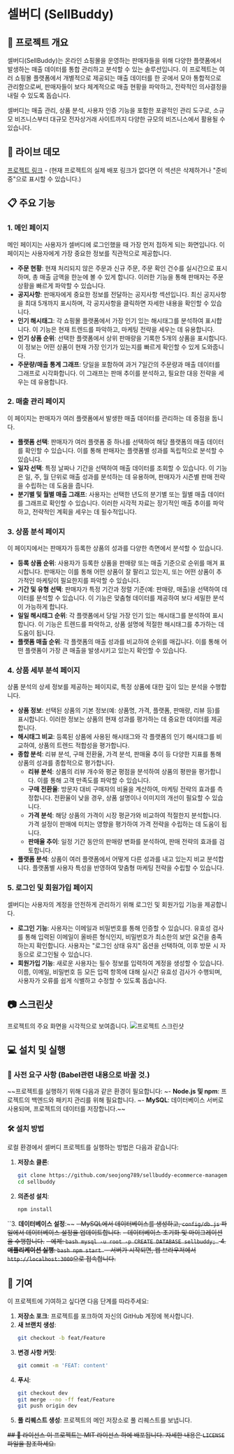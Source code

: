 # 셀버디 (SellBuddy)

## 📝 프로젝트 개요
셀버디(SellBuddy)는 온라인 쇼핑몰을 운영하는 판매자들을 위해 다양한 플랫폼에서 발생하는 매출 데이터를 통합 관리하고 분석할 수 있는 솔루션입니다. 이 프로젝트는 여러 쇼핑몰 플랫폼에서 개별적으로 제공되는 매출 데이터를 한 곳에서 모아 통합적으로 관리함으로써, 판매자들이 보다 체계적으로 매출 현황을 파악하고, 전략적인 의사결정을 내릴 수 있도록 돕습니다.

셀버디는 매출 관리, 상품 분석, 사용자 인증 기능을 포함한 포괄적인 관리 도구로, 소규모 비즈니스부터 대규모 전자상거래 사이트까지 다양한 규모의 비즈니스에서 활용될 수 있습니다.

## 🚀 라이브 데모
[프로젝트 링크](https://example.com) - (현재 프로젝트의 실제 배포 링크가 없다면 이 섹션은 삭제하거나 "준비 중"으로 표시할 수 있습니다.)

## 📋 주요 기능
### **1. 메인 페이지**
메인 페이지는 사용자가 셀버디에 로그인했을 때 가장 먼저 접하게 되는 화면입니다. 이 페이지는 사용자에게 가장 중요한 정보를 직관적으로 제공합니다.

- **주문 현황**: 현재 처리되지 않은 주문과 신규 주문, 주문 확인 건수를 실시간으로 표시하며, 총 매출 금액을 한눈에 볼 수 있게 합니다. 이러한 기능을 통해 판매자는 주문 상황을 빠르게 파악할 수 있습니다.
- **공지사항**: 판매자에게 중요한 정보를 전달하는 공지사항 섹션입니다. 최신 공지사항을 최대 5개까지 표시하며, 각 공지사항을 클릭하면 자세한 내용을 확인할 수 있습니다.
- **인기 해시태그**: 각 쇼핑몰 플랫폼에서 가장 인기 있는 해시태그를 분석하여 표시합니다. 이 기능은 현재 트렌드를 파악하고, 마케팅 전략을 세우는 데 유용합니다.
- **인기 상품 순위**: 선택한 플랫폼에서 상위 판매량을 기록한 5개의 상품을 표시합니다. 이 정보는 어떤 상품이 현재 가장 인기가 있는지를 빠르게 확인할 수 있게 도와줍니다.
- **주문량/매출 통계 그래프**: 당일을 포함하여 과거 7일간의 주문량과 매출 데이터를 그래프로 시각화합니다. 이 그래프는 판매 추이를 분석하고, 필요한 대응 전략을 세우는 데 유용합니다.

### **2. 매출 관리 페이지**
이 페이지는 판매자가 여러 플랫폼에서 발생한 매출 데이터를 관리하는 데 중점을 둡니다.

- **플랫폼 선택**: 판매자가 여러 플랫폼 중 하나를 선택하여 해당 플랫폼의 매출 데이터를 확인할 수 있습니다. 이를 통해 판매자는 플랫폼별 성과를 독립적으로 분석할 수 있습니다.
- **일자 선택**: 특정 날짜나 기간을 선택하여 매출 데이터를 조회할 수 있습니다. 이 기능은 일, 주, 월 단위로 매출 성과를 분석하는 데 유용하며, 판매자가 시즌별 판매 전략을 수립하는 데 도움을 줍니다.
- **분기별 및 월별 매출 그래프**: 사용자는 선택한 년도의 분기별 또는 월별 매출 데이터를 그래프로 확인할 수 있습니다. 이러한 시각적 자료는 장기적인 매출 추이를 파악하고, 전략적인 계획을 세우는 데 필수적입니다.

### **3. 상품 분석 페이지**
이 페이지에서는 판매자가 등록한 상품의 성과를 다양한 측면에서 분석할 수 있습니다.

- **등록 상품 순위**: 사용자가 등록한 상품을 판매량 또는 매출 기준으로 순위를 매겨 표시합니다. 판매자는 이를 통해 어떤 상품이 잘 팔리고 있는지, 또는 어떤 상품이 추가적인 마케팅이 필요한지를 파악할 수 있습니다.
- **기간 및 유형 선택**: 판매자가 특정 기간과 정렬 기준(예: 판매량, 매출)을 선택하여 데이터를 분석할 수 있습니다. 이 기능은 맞춤형 데이터를 제공하여 보다 세밀한 분석이 가능하게 합니다.
- **일일 해시태그 순위**: 각 플랫폼에서 당일 가장 인기 있는 해시태그를 분석하여 표시합니다. 이 기능은 트렌드를 파악하고, 상품 설명에 적절한 해시태그를 추가하는 데 도움이 됩니다.
- **플랫폼 매출 순위**: 각 플랫폼의 매출 성과를 비교하여 순위를 매깁니다. 이를 통해 어떤 플랫폼이 가장 큰 매출을 발생시키고 있는지 확인할 수 있습니다.

### **4. 상품 세부 분석 페이지**
상품 분석의 상세 정보를 제공하는 페이지로, 특정 상품에 대한 깊이 있는 분석을 수행합니다.

- **상품 정보**: 선택된 상품의 기본 정보(예: 상품명, 가격, 플랫폼, 판매량, 리뷰 등)를 표시합니다. 이러한 정보는 상품의 현재 성과를 평가하는 데 중요한 데이터를 제공합니다.
- **해시태그 비교**: 등록된 상품에 사용된 해시태그와 각 플랫폼의 인기 해시태그를 비교하여, 상품의 트렌드 적합성을 평가합니다.
- **종합 분석**: 리뷰 분석, 구매 전환율, 가격 분석, 판매율 추이 등 다양한 지표를 통해 상품의 성과를 종합적으로 평가합니다.
  - **리뷰 분석**: 상품의 리뷰 개수와 평균 평점을 분석하여 상품의 평판을 평가합니다. 이를 통해 고객 만족도를 파악할 수 있습니다.
  - **구매 전환율**: 방문자 대비 구매자의 비율을 계산하여, 마케팅 전략의 효과를 측정합니다. 전환율이 낮을 경우, 상품 설명이나 이미지의 개선이 필요할 수 있습니다.
  - **가격 분석**: 해당 상품의 가격이 시장 평균가와 비교하여 적절한지 분석합니다. 가격 설정이 판매에 미치는 영향을 평가하여 가격 전략을 수립하는 데 도움이 됩니다.
  - **판매율 추이**: 일정 기간 동안의 판매량 변화를 분석하여, 판매 전략의 효과를 검토합니다.
- **플랫폼 분석**: 상품이 여러 플랫폼에서 어떻게 다른 성과를 내고 있는지 비교 분석합니다. 플랫폼별 사용자 특성을 반영하여 맞춤형 마케팅 전략을 수립할 수 있습니다.

### **5. 로그인 및 회원가입 페이지**
셀버디는 사용자의 계정을 안전하게 관리하기 위해 로그인 및 회원가입 기능을 제공합니다.

- **로그인 기능**: 사용자는 이메일과 비밀번호를 통해 인증할 수 있습니다. 유효성 검사를 통해 입력된 이메일이 올바른 형식인지, 비밀번호가 최소한의 보안 요건을 충족하는지 확인합니다. 사용자는 "로그인 상태 유지" 옵션을 선택하여, 이후 방문 시 자동으로 로그인될 수 있습니다.
- **회원가입 기능**: 새로운 사용자는 필수 정보를 입력하여 계정을 생성할 수 있습니다. 이름, 이메일, 비밀번호 등 모든 입력 항목에 대해 실시간 유효성 검사가 수행되며, 사용자가 오류를 쉽게 식별하고 수정할 수 있도록 돕습니다.

## 📷 스크린샷
프로젝트의 주요 화면을 시각적으로 보여줍니다.
![프로젝트 스크린샷](./assets/screenshot.png)

## 💻 설치 및 실행

### 🔧 사전 요구 사항 (Babel관련 내용으로 바꿀 것.)
~~프로젝트를 실행하기 위해 다음과 같은 환경이 필요합니다:
~- **Node.js 및 npm**: 프로젝트의 백엔드와 패키지 관리를 위해 필요합니다.
~- **MySQL**: 데이터베이스 서버로 사용되며, 프로젝트의 데이터를 저장합니다.~~

### 🛠 설치 방법
로컬 환경에서 셀버디 프로젝트를 실행하는 방법은 다음과 같습니다:

1. **저장소 클론**:
    ```bash
    git clone https://github.com/seojong789/sellbuddy-ecommerce-management.git
    cd sellbuddy
    ```
2. **의존성 설치**:
    ```bash
    npm install
    ```
``3. **데이터베이스 설정**:~~
   ~~- MySQL에서 데이터베이스를 생성하고, `config/db.js` 파일에서 데이터베이스 설정을 업데이트합니다.~~
   ~~- 데이터베이스 초기화 및 마이그레이션을 수행합니다.~~
   ~~- 예제:
     ```bash
     mysql -u root -p
     CREATE DATABASE sellbuddy;
     ```
4. **애플리케이션 실행**:
    ```bash
    npm start
    ```
    - 서버가 시작되면, 웹 브라우저에서 `http://localhost:3000`으로 접속합니다.~~

## 🤝 기여

이 프로젝트에 기여하고 싶다면 다음 단계를 따라주세요:

1. **저장소 포크**: 
   프로젝트를 포크하여 자신의 GitHub 계정에 복사합니다.
2. **새 브랜치 생성**:
    ```bash
    git checkout -b feat/Feature
    ```
3. **변경 사항 커밋**:
    ```bash
    git commit -m 'FEAT: content'
    ```
4. **푸시**:
    ```bash
    git checkout dev
    git merge --no -ff feat/Feature
    git push origin dev
    ```
5. **풀 리퀘스트 생성**:
   프로젝트의 메인 저장소로 풀 리퀘스트를 보냅니다.

~~## 📜 라이선스
이 프로젝트는 MIT 라이선스 하에 배포됩니다. 자세한 내용은 `LICENSE` 파일을 참조하세요.~~
